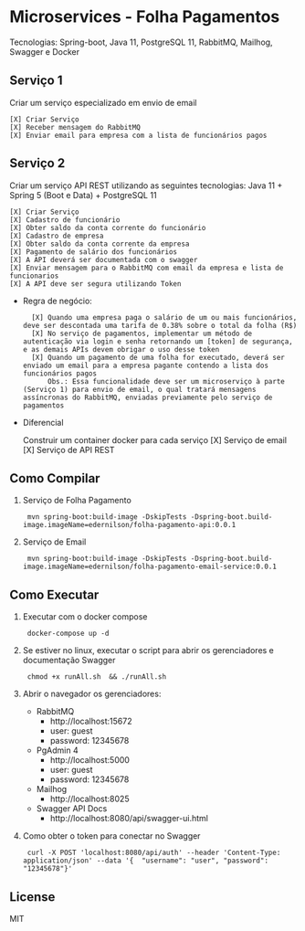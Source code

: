 # Microservices - Folha Pagamentos

Tecnologias: Spring-boot, Java 11, PostgreSQL 11, RabbitMQ, Mailhog, Swagger e Docker


## Serviço 1

Criar um serviço especializado em envio de email

    [X] Criar Serviço
    [X] Receber mensagem do RabbitMQ
    [X] Enviar email para empresa com a lista de funcionários pagos

## Serviço 2

Criar um serviço API REST utilizando as seguintes tecnologias: Java 11 + Spring 5 (Boot e Data) + PostgreSQL 11

    [X] Criar Serviço
    [X] Cadastro de funcionário
    [X] Obter saldo da conta corrente do funcionário
    [X] Cadastro de empresa
    [X] Obter saldo da conta corrente da empresa
    [X] Pagamento de salário dos funcionários
    [X] A API deverá ser documentada com o swagger
    [X] Enviar mensagem para o RabbitMQ com email da empresa e lista de funcionarios
    [X] A API deve ser segura utilizando Token

* Regra de negócio:

        [X] Quando uma empresa paga o salário de um ou mais funcionários, deve ser descontada uma tarifa de 0.38% sobre o total da folha (R$)
        [X] No serviço de pagamentos, implementar um método de autenticação via login e senha retornando um [token] de segurança, e as demais APIs devem obrigar o uso desse token
        [X] Quando um pagamento de uma folha for executado, deverá ser enviado um email para a empresa pagante contendo a lista dos funcionários pagos
            Obs.: Essa funcionalidade deve ser um microserviço à parte (Serviço 1) para envio de email, o qual tratará mensagens assíncronas do RabbitMQ, enviadas previamente pelo serviço de pagamentos
            
* Diferencial

    Construir um container docker para cada serviço
        [X] Serviço de email
        [X] Serviço de API REST
        

## Como Compilar

1. Serviço de Folha Pagamento

        mvn spring-boot:build-image -DskipTests -Dspring-boot.build-image.imageName=edernilson/folha-pagamento-api:0.0.1

2. Serviço de Email

        mvn spring-boot:build-image -DskipTests -Dspring-boot.build-image.imageName=edernilson/folha-pagamento-email-service:0.0.1
## Como Executar

1. Executar com o docker compose

        docker-compose up -d

2. Se estiver no linux, executar o script para abrir os gerenciadores e documentação Swagger

        chmod +x runAll.sh  && ./runAll.sh

3. Abrir o navegador os gerenciadores:

    * RabbitMQ
        * http://localhost:15672
        * user: guest
        * password: 12345678
    * PgAdmin 4
        * http://localhost:5000
        * user: guest
        * password: 12345678
    * Mailhog 
        * http://localhost:8025
    * Swagger API Docs
        * http://localhost:8080/api/swagger-ui.html

4. Como obter o token para conectar no Swagger

        curl -X POST 'localhost:8080/api/auth' --header 'Content-Type: application/json' --data '{  "username": "user", "password": "12345678"}'

## License

MIT